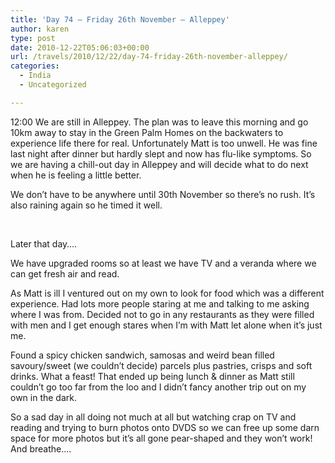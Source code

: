 ```yaml
---
title: 'Day 74 – Friday 26th November – Alleppey'
author: karen
type: post
date: 2010-12-22T05:06:03+00:00
url: /travels/2010/12/22/day-74-friday-26th-november-alleppey/
categories:
  - India
  - Uncategorized

---
```

12:00 We are still in Alleppey. The plan was to leave this morning and go 10km away to stay in the Green Palm Homes on the backwaters to experience life there for real. Unfortunately Matt is too unwell. He was fine last night after dinner but hardly slept and now has flu-like symptoms. So we are having a chill-out day in Alleppey and will decide what to do next when he is feeling a little better. 

We don’t have to be anywhere until 30th November so there’s no rush. It’s also raining again so he timed it well. 

&nbsp;

Later that day….

We have upgraded rooms so at least we have TV and a veranda where we can get fresh air and read. 

As Matt is ill I ventured out on my own to look for food which was a different experience. Had lots more people staring at me and talking to me asking where I was from. Decided not to go in any restaurants as they were filled with men and I get enough stares when I’m with Matt let alone when it’s just me. 

Found a spicy chicken sandwich, samosas and weird bean filled savoury/sweet (we couldn’t decide) parcels plus pastries, crisps and soft drinks. What a feast! That ended up being lunch & dinner as Matt still couldn’t go too far from the loo and I didn’t fancy another trip out on my own in the dark.

So a sad day in all doing not much at all but watching crap on TV and reading and trying to burn photos onto DVDS so we can free up some darn space for more photos but it’s all gone pear-shaped and they won’t work! And breathe….